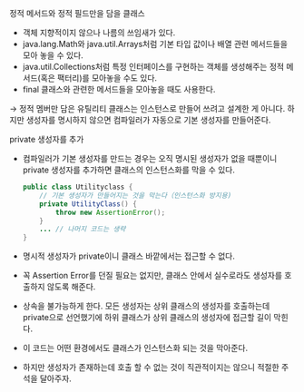 정적 메서드와 정적 필드만을 담을 클래스

- 객체 지향적이지 않으나 나름의 쓰임새가 있다.
- java.lang.Math와 java.util.Arrays처럼 기본 타입 값이나 배열 관련 메서드들을 모아 놓을 수 있다.
- java.util.Collections처럼 특정 인터페이스를 구현하는 객체를 생성해주는 정적 메서드(혹은 팩터리)를 모아놓을 수도 있다.
- final 클래스와 관련한 메서드들을 모아놓을 때도 사용한다.

→ 정적 멤버만 담은 유틸리티 클래스는 인스턴스로 만들어 쓰려고 설계한 게 아니다. 하지만 생성자를 명시하지 않으면 컴파일러가 자동으로 기본 생성자를 만들어준다.

private 생성자를 추가

- 컴파일러가 기본 생성자를 만드는 경우는 오직 명시된 생성자가 없을 때뿐이니 private 생성자를 추가하면 클래스의 인스턴스화를 막을 수 있다.
    
    ```java
    public class Utilityclass {
    	// 기본 생성자가 만들어지는 것을 막는다（인스턴스화 방지용)
    	private UtilityClass() {
    		throw new AssertionError();
    	}
    	... // 나머지 코드는 생략
    }
    ```
    
- 명시적 생성자가 private이니 클래스 바깥에서는 접근할 수 없다.
- 꼭 Assertion Error를 던질 필요는 없지만, 클래스 안에서 실수로라도 생성자를 호출하지 않도록 해준다.
- 상속을 불가능하게 한다. 모든 생성자는 상위 클래스의 생성자를 호출하는데 private으로 선언했기에 하위 클래스가 상위 클래스의 생성자에 접근할 길이 막힌다.
- 이 코드는 어떤 환경에서도 클래스가 인스턴스화 되는 것을 막아준다.
- 하지만 생성자가 존재하는데 호출 할 수 없는 것이 직관적이지는 않으니 적절한 주석을 달아주자.